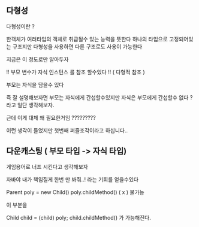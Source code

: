 ## 다형성

다형성이란 ?

한객체가 여러타입의 객체로 취급될수 있는 능력을 뜻한다
하나의 타입으로 고정되어있는 구조지만 다형성을 사용하면 다른 구조로도 사용이 가능한다

지금은 이 정도로만 알아두자

!! 부모 변수가 자식 인스턴스 를 참조 할수있다 !! ( 다형적 참조 )

부모는 자식을 담을수 있다

즉 잘 설명해보자면 부모는 자식에게 간섭할수있지만 자식은 부모에게 간섭할수 없다 ? 
라고 일단 생각해보자.

근데 이게 대체 왜 필요한거임 ?????????

이런 생각이 들었지만 첫번째 퍼즐조각이라고 하십니다..

## 다운캐스팅 ( 부모 타입 -> 자식 타입)

게임용어로 너프 시킨다고 생각해보자

자바야 내가 책임질게 한번 만 봐줘..! 라는 기회를 얻을수있다

Parent poly = new Child()
poly.childMethod() ( x ) 불가능 

이 부분을 

Child child = (child) poly;
child.childMethod() 가 가능해진다.










